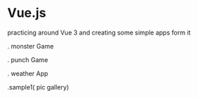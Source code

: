 # Vue.js

practicing around Vue 3 and creating some simple apps form it

. monster Game 

. punch Game

. weather App

.sample1( pic gallery)
